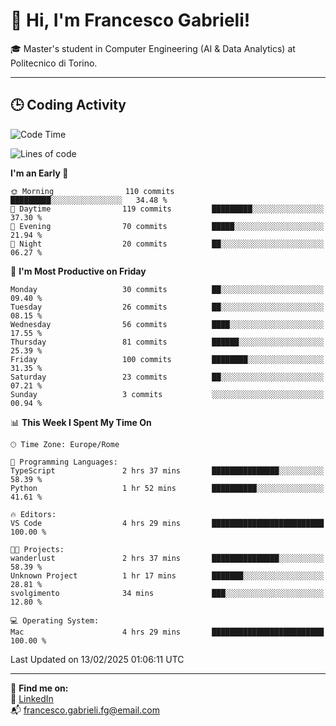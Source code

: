 # 👋 Hi, I'm Francesco Gabrieli!

🎓 Master's student in Computer Engineering (AI & Data Analytics) at Politecnico di Torino.  

---

## 🕒 Coding Activity

<!--START_SECTION:waka-->
![Code Time](http://img.shields.io/badge/Code%20Time-9%20hrs%2034%20mins-blue)

![Lines of code](https://img.shields.io/badge/From%20Hello%20World%20I%27ve%20Written-33.4%20thousand%20lines%20of%20code-blue)

**I'm an Early 🐤** 

```text
🌞 Morning                110 commits         █████████░░░░░░░░░░░░░░░░   34.48 % 
🌆 Daytime                119 commits         █████████░░░░░░░░░░░░░░░░   37.30 % 
🌃 Evening                70 commits          █████░░░░░░░░░░░░░░░░░░░░   21.94 % 
🌙 Night                  20 commits          ██░░░░░░░░░░░░░░░░░░░░░░░   06.27 % 
```
📅 **I'm Most Productive on Friday** 

```text
Monday                   30 commits          ██░░░░░░░░░░░░░░░░░░░░░░░   09.40 % 
Tuesday                  26 commits          ██░░░░░░░░░░░░░░░░░░░░░░░   08.15 % 
Wednesday                56 commits          ████░░░░░░░░░░░░░░░░░░░░░   17.55 % 
Thursday                 81 commits          ██████░░░░░░░░░░░░░░░░░░░   25.39 % 
Friday                   100 commits         ████████░░░░░░░░░░░░░░░░░   31.35 % 
Saturday                 23 commits          ██░░░░░░░░░░░░░░░░░░░░░░░   07.21 % 
Sunday                   3 commits           ░░░░░░░░░░░░░░░░░░░░░░░░░   00.94 % 
```


📊 **This Week I Spent My Time On** 

```text
🕑︎ Time Zone: Europe/Rome

💬 Programming Languages: 
TypeScript               2 hrs 37 mins       ███████████████░░░░░░░░░░   58.39 % 
Python                   1 hr 52 mins        ██████████░░░░░░░░░░░░░░░   41.61 % 

🔥 Editors: 
VS Code                  4 hrs 29 mins       █████████████████████████   100.00 % 

🐱‍💻 Projects: 
wanderlust               2 hrs 37 mins       ███████████████░░░░░░░░░░   58.39 % 
Unknown Project          1 hr 17 mins        ███████░░░░░░░░░░░░░░░░░░   28.81 % 
svolgimento              34 mins             ███░░░░░░░░░░░░░░░░░░░░░░   12.80 % 

💻 Operating System: 
Mac                      4 hrs 29 mins       █████████████████████████   100.00 % 
```


 Last Updated on 13/02/2025 01:06:11 UTC
<!--END_SECTION:waka-->


---



🔗 **Find me on:**  
💼 [LinkedIn](https://www.linkedin.com/in/francesco-gabrieli)  
📬 francesco.gabrieli.fg@email.com  



